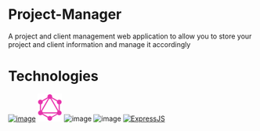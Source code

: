# Project-Manager
A project and client management web application to allow you to store your project and client information and manage it accordingly

# Technologies

[![image](https://github.com/Petrovski/Project-Manager/assets/40745333/1ab5b74b-774a-4e69-9f12-f0f981e5eb85)](https://react.dev/)
[![GraphQL](https://github.com/MarioTerron/logo-images/blob/master/logos/graphql.png)](https://graphql.org/)
![image](https://github.com/Petrovski/Project-Manager/assets/40745333/19b3c542-3edf-4bec-baff-ea5dad18706d)
![image](https://github.com/Petrovski/Project-Manager/assets/40745333/88fe3d93-0ecc-4b27-85ca-1ed65614e912)
[![ExpressJS](https://github.com/MarioTerron/logo-images/blob/master/logos/expressjs.png)](https://expressjs.com///) 

